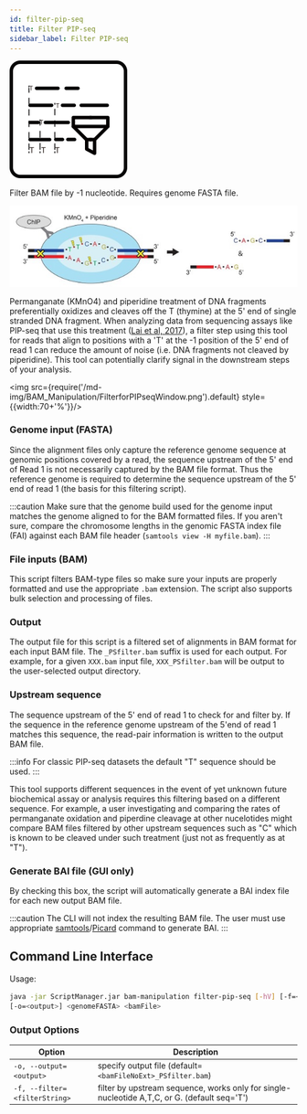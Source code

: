 ```yaml
---
id: filter-pip-seq
title: Filter PIP-seq
sidebar_label: Filter PIP-seq
---
```


![filter-pip-seq](/icons/BAM_Manipulation/FilterforPIPseq_square.svg)

Filter BAM file by -1 nucleotide. Requires genome FASTA file.

![PIP-seq figure 1a from Lai 2017 ](./img/Lai_2017_PIPseq_F1a.jpeg)

Permanganate (KMnO4) and piperidine treatment of DNA fragments preferentially oxidizes and cleaves off the T (thymine) at the 5' end of single stranded DNA fragment. When analyzing data from sequencing assays like PIP-seq that use this treatment ([Lai et al, 2017][pip-seq-paper]), a filter step using this tool for reads that align to positions with a 'T' at the -1 position of the 5' end of read 1 can reduce the amount of noise (i.e. DNA fragments not cleaved by piperidine). This tool can potentially clarify signal in the downstream steps of your analysis.

<img src={require('/md-img/BAM_Manipulation/FilterforPIPseqWindow.png').default} style={{width:70+'%'}}/>

### Genome input (FASTA)

Since the alignment files only capture the reference genome sequence at genomic positions covered by a read, the sequence upstream of the 5' end of Read 1 is not necessarily captured by the BAM file format. Thus the reference genome is required to determine the sequence upstream of the 5' end of read 1 (the basis for this filtering script).

:::caution
Make sure that the genome build used for the genome input matches the genome aligned to for the BAM formatted files. If you aren't sure, compare the chromosome lengths in the genomic FASTA index file (FAI) against each BAM file header (`samtools view -H myfile.bam`).
:::

### File inputs (BAM)
This script filters BAM-type files so make sure your inputs are properly formatted and use the appropriate `.bam` extension. The script also supports bulk selection and processing of files.

### Output
The output file for this script is a filtered set of alignments in BAM format for each input BAM file. The `_PSfilter.bam` suffix is used for each output. For example, for a given `XXX.bam` input file, `XXX_PSfilter.bam` will be output to the user-selected output directory.

### Upstream sequence
The sequence upstream of the 5' end of read 1 to check for and filter by. If the sequence in the reference genome upstream of the 5'end of read 1 matches this sequence, the read-pair information is written to the output BAM file.

:::info
For classic PIP-seq datasets the default "T" sequence should be used.
:::

This tool supports different sequences in the event of yet unknown future biochemical assay or analysis requires this filtering based on a different sequence. For example, a user investigating and comparing the rates of permanganate oxidation and piperdine cleavage at other nucelotides might compare BAM files filtered by other upstream sequences such as "C" which is known to be cleaved under such treatment (just not as frequently as at "T").

### Generate BAI file (GUI only)
By checking this box, the script will automatically generate a BAI index file for each new output BAM file.

:::caution
The CLI will not index the resulting BAM file. The user must use appropriate [samtools][samtools-index]/[Picard][picard-index] command to generate BAI.
:::

## Command Line Interface
Usage:
```bash
java -jar ScriptManager.jar bam-manipulation filter-pip-seq [-hV] [-f=<filterString>]
[-o=<output>] <genomeFASTA> <bamFile>
```

### Output Options

| Option | Description |
| ------ | ----------- |
| `-o, --output=<output>` | specify output file (default=`<bamFileNoExt>_PSfilter.bam`) |
| `-f, --filter=<filterString>` | filter by upstream sequence, works only for single-nucleotide A,T,C, or G. (default seq='T')|

[samtools-index]:http://www.htslib.org/doc/samtools-index.html
[picard-index]:https://broadinstitute.github.io/picard/command-line-overview.html#BuildBamIndex

[pip-seq-paper]:https://pubmed.ncbi.nlm.nih.gov/27927716/
